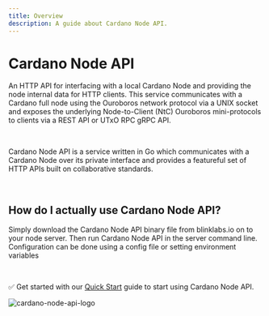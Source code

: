 ```yaml
---
title: Overview
description: A guide about Cardano Node API.
---
```


# Cardano Node API

An HTTP API for interfacing with a local Cardano Node and providing the node internal data for HTTP clients. This service communicates with a Cardano full node using the Ouroboros network protocol via a UNIX socket and exposes the underlying Node-to-Client (NtC) Ouroboros mini-protocols to clients via a REST API or UTxO RPC gRPC API.  

<br>

Cardano Node API is a service written in Go which communicates with a Cardano Node over its private interface and provides a featureful set of HTTP APIs built on collaborative standards.

<br>

## How do I actually use Cardano Node API?
Simply download the Cardano Node API binary file from blinklabs.io on to your node server. Then run Cardano Node API in the server command line. Configuration can be done using a config file or setting environment variables

<br>

✅ Get started with our [Quick Start](../002-quick-start) guide to start using Cardano Node API.

![cardano-node-api-logo](/cardano-node-api-logo.png)
